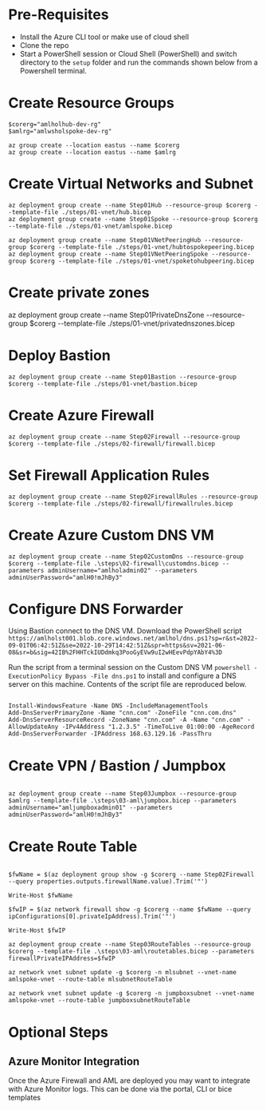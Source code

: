 # Pre-Requisites
- Install the Azure CLI tool or make use of cloud shell
- Clone the repo
- Start a PowerShell session or Cloud Shell (PowerShell) and switch directory to the ```setup``` folder and run the commands shown below from a Powershell terminal. 

# Create Resource Groups

```
$corerg="amlholhub-dev-rg"
$amlrg="amlwsholspoke-dev-rg"

az group create --location eastus --name $corerg
az group create --location eastus --name $amlrg
```

# Create Virtual Networks and Subnet
```
az deployment group create --name Step01Hub --resource-group $corerg --template-file ./steps/01-vnet/hub.bicep
az deployment group create --name Step01Spoke --resource-group $corerg --template-file ./steps/01-vnet/amlspoke.bicep
```

```
az deployment group create --name Step01VNetPeeringHub --resource-group $corerg --template-file ./steps/01-vnet/hubtospokepeering.bicep
az deployment group create --name Step01VNetPeeringSpoke --resource-group $corerg --template-file ./steps/01-vnet/spoketohubpeering.bicep
```

# Create private zones

az deployment group create --name Step01PrivateDnsZone --resource-group $corerg --template-file ./steps/01-vnet/privatednszones.bicep 

# Deploy Bastion

```
az deployment group create --name Step01Bastion --resource-group $corerg --template-file ./steps/01-vnet/bastion.bicep
```

# Create Azure Firewall
```
az deployment group create --name Step02Firewall --resource-group $corerg --template-file ./steps/02-firewall/firewall.bicep
```

# Set Firewall Application Rules

```
az deployment group create --name Step02FirewallRules --resource-group $corerg --template-file ./steps/02-firewall/firewallrules.bicep
```

# Create Azure Custom DNS VM
```
az deployment group create --name Step02CustomDns --resource-group $corerg --template-file .\steps\02-firewall\customdns.bicep --parameters adminUsername="amlholadmin02" --parameters adminUserPassword="amlH0!mJhBy3"
```

# Configure DNS Forwarder
Using Bastion connect to the DNS VM. Download the PowerShell script ```https://amlholst001.blob.core.windows.net/amlhol/dns.ps1?sp=r&st=2022-09-01T06:42:51Z&se=2022-10-29T14:42:51Z&spr=https&sv=2021-06-08&sr=b&sig=42IB%2FHHTckIUDdmkq3PooGyEVw9uI2wHEevPdpYAbY4%3D```

Run the script from a terminal session on the Custom DNS VM ```powershell -ExecutionPolicy Bypass -File dns.ps1``` to install and configure a DNS server on this machine. Contents of the script file are reproduced below. 

```

Install-WindowsFeature -Name DNS -IncludeManagementTools 
Add-DnsServerPrimaryZone -Name "cnn.com" -ZoneFile "cnn.com.dns"
Add-DnsServerResourceRecord -ZoneName "cnn.com" -A -Name "cnn.com" -AllowUpdateAny -IPv4Address "1.2.3.5" -TimeToLive 01:00:00 -AgeRecord
Add-DnsServerForwarder -IPAddress 168.63.129.16 -PassThru
```

# Create VPN / Bastion / Jumpbox

```

az deployment group create --name Step03Jumpbox --resource-group $amlrg --template-file .\steps\03-aml\jumpbox.bicep --parameters adminUsername="amljumpboxadmin01" --parameters adminUserPassword="amlH0!mJhBy3"
```

# Create Route Table

```

$fwName = $(az deployment group show -g $corerg --name Step02Firewall --query properties.outputs.firewallName.value).Trim('"')

Write-Host $fwName

$fwIP = $(az network firewall show -g $corerg --name $fwName --query ipConfigurations[0].privateIpAddress).Trim('"')

Write-Host $fwIP

az deployment group create --name Step03RouteTables --resource-group $corerg --template-file .\steps\03-aml\routetables.bicep --parameters firewallPrivateIPAddress=$fwIP

az network vnet subnet update -g $corerg -n mlsubnet --vnet-name amlspoke-vnet --route-table mlsubnetRouteTable

az network vnet subnet update -g $corerg -n jumpboxsubnet --vnet-name amlspoke-vnet --route-table jumpboxsubnetRouteTable

```

# Optional Steps

## Azure Monitor Integration
Once the Azure Firewall and AML are deployed you may want to integrate with Azure Monitor logs. This can be done via the portal, CLI or bice templates







